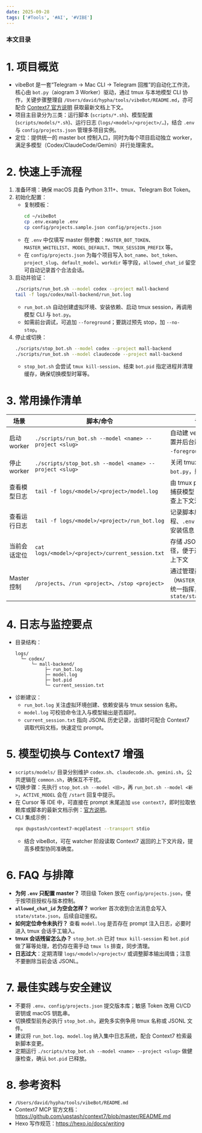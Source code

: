 ```yaml
---
date: 2025-09-28
tags: ['#Tools', '#AI', '#VIBE']
---
```


### 本文目录
<!-- toc -->

# 1. 项目概览
- vibeBot 是一套“Telegram → Mac CLI → Telegram 回推”的自动化工作流，核心由 `bot.py`（aiogram 3 Worker）驱动，通过 tmux 与本地模型 CLI 协作，关键步骤整理自 `/Users/david/hypha/tools/vibeBot/README.md`，亦可配合 [Context7 官方说明](https://github.com/upstash/context7/blob/master/README.md) 获取最新文档上下文。
- 项目主目录分为三类：运行脚本 (`scripts/*.sh`)、模型配置 (`scripts/models/*.sh`)、运行日志 (`logs/<model>/<project>/…`)，结合 `.env` 与 `config/projects.json` 管理多项目实例。
- 定位：提供统一的 master bot 控制入口，同时为每个项目启动独立 worker，满足多模型（Codex/ClaudeCode/Gemini）并行处理需求。

# 2. 快速上手流程
1. 准备环境：确保 macOS 具备 Python 3.11+、tmux、Telegram Bot Token。
2. 初始化配置：
   - 复制模板：
     ```bash
     cd ~/vibeBot
     cp .env.example .env
     cp config/projects.sample.json config/projects.json
     ```
   - 在 `.env` 中仅填写 master 侧参数：`MASTER_BOT_TOKEN`、`MASTER_WHITELIST`、`MODEL_DEFAULT`、`TMUX_SESSION_PREFIX` 等。
   - 在 `config/projects.json` 为每个项目写入 `bot_name`、`bot_token`、`project_slug`、`default_model`、`workdir` 等字段，`allowed_chat_id` 留空可自动记录首个合法会话。
3. 启动并验证：
   ```bash
   ./scripts/run_bot.sh --model codex --project mall-backend
   tail -f logs/codex/mall-backend/run_bot.log
   ```
   - `run_bot.sh` 自动创建虚拟环境、安装依赖、启动 tmux session，再调用模型 CLI 与 `bot.py`。
   - 如需前台调试，可追加 `--foreground`；要跳过预先 stop，加 `--no-stop`。
4. 停止或切换：
   ```bash
   ./scripts/stop_bot.sh --model codex --project mall-backend
   ./scripts/run_bot.sh --model claudecode --project mall-backend
   ```
   - `stop_bot.sh` 会尝试 `tmux kill-session`、结束 `bot.pid` 指定进程并清理缓存，确保切换模型时幂等。

# 3. 常用操作清单
| 场景 | 脚本/命令 | 说明 |
| --- | --- | --- |
| 启动 worker | `./scripts/run_bot.sh --model <name> --project <slug>` | 自动建 venv、导入配置并后台运行，可加 `--foreground` 调试 |
| 停止 worker | `./scripts/stop_bot.sh --model <name> --project <slug>` | 关闭 tmux session 与 `bot.py`，删除临时状态 |
| 查看模型日志 | `tail -f logs/<model>/<project>/model.log` | 由 tmux pipe-pane 捕获模型 CLI 输出，排查上下文注入是否成功 |
| 查看运行日志 | `tail -f logs/<model>/<project>/run_bot.log` | 记录脚本启动流程、`.env` 解析、依赖安装信息 |
| 当前会话定位 | `cat logs/<model>/<project>/current_session.txt` | 存储 JSONL 会话路径，便于追踪同一对话上下文 |
| Master 控制 | `/projects`、`/run <project>`、`/stop <project>` | 通过管理员 bot（`MASTER_BOT_TOKEN`）统一指挥，状态写入 `state/state.json` |

# 4. 日志与监控要点
- 目录结构：
  ```
  logs/
    └─ codex/
        └─ mall-backend/
             ├─ run_bot.log
             ├─ model.log
             ├─ bot.pid
             └─ current_session.txt
  ```
- 诊断建议：
  - `run_bot.log` 关注虚拟环境创建、依赖安装与 tmux session 名称。
  - `model.log` 可校验命令注入与模型输出是否超时。
  - `current_session.txt` 指向 JSONL 历史记录，出错时可配合 Context7 调取代码文档，快速定位 prompt。

# 5. 模型切换与 Context7 增强
- `scripts/models/` 目录分别维护 `codex.sh`、`claudecode.sh`、`gemini.sh`，公共逻辑在 `common.sh`，确保互不干扰。
- 切换步骤：先执行 `stop_bot.sh --model <旧>`，再 `run_bot.sh --model <新>`，`ACTIVE_MODEL` 会在 `/start` 回复中提示。
- 在 Cursor 等 IDE 中，可直接在 prompt 末尾追加 `use context7`，即时拉取依赖库或脚本的最新文档示例：[官方说明](https://github.com/upstash/context7/blob/master/README.md)。
- CLI 集成示例：
  ```bash
  npx @upstash/context7-mcp@latest --transport stdio
  ```
  - 结合 vibeBot，可在 watcher 阶段读取 Context7 返回的上下文片段，提高多模型协同准确度。

# 6. FAQ 与排障
- **为何 `.env` 只配置 master？** 项目级 Token 放在 `config/projects.json`，便于按项目授权与版本控制。
- **`allowed_chat_id` 为空会怎样？** worker 首次收到合法消息会写入 `state/state.json`，后续自动鉴权。
- **如何定位命令未执行？** 查看 `model.log` 是否存在 prompt 注入日志，必要时进入 tmux 会话手工输入。
- **tmux 会话残留怎么办？** `stop_bot.sh` 已对 `tmux kill-session` 和 `bot.pid` 做了幂等处理，若仍存在需手动 `tmux ls` 排查，同步清理。
- **日志过大**：定期清理 `logs/<model>/<project>/` 或调整脚本输出阈值；注意不要删除当前会话 JSONL。

# 7. 最佳实践与安全建议
- 不要将 `.env`、`config/projects.json` 提交版本库；敏感 Token 改用 CI/CD 密钥或 macOS 钥匙串。
- 切换模型前务必执行 `stop_bot.sh`，避免多实例争用 tmux 名称或 JSONL 文件。
- 建议将 `run_bot.log`、`model.log` 纳入集中日志系统，配合 Context7 检索最新脚本变更。
- 定期运行 `./scripts/stop_bot.sh --model <name> --project <slug>` 做健康检查，确认 `bot.pid` 已释放。

# 8. 参考资料
- `/Users/david/hypha/tools/vibeBot/README.md`
- Context7 MCP 官方文档：https://github.com/upstash/context7/blob/master/README.md
- Hexo 写作规范：https://hexo.io/docs/writing
